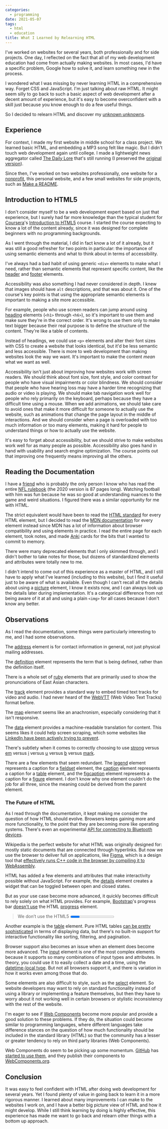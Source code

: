 ```yaml
---
categories:
  - programming
date: 2021-05-07
tags:
  - html
  - education
title: What I Learned by Relearning HTML
---
```


I've worked on websites for several years, both professionally and for side
projects. One day, I reflected on the fact that all of my web development
education had come from actually making websites. In most cases, I'd have a
specific problem, Google how to solve it, and learn something new in the
process.

I wondered what I was missing by never learning HTML in a comprehensive way.
Forget CSS and JavaScript. I'm just talking about raw HTML. It might seem
silly to go back to such a basic aspect of web development after a decent
amount of experience, but it's easy to become overconfident with a skill just
because you know enough to do a few useful things.

So I decided to relearn HTML and discover my [unknown
unknowns](https://en.wikipedia.org/wiki/There_are_known_knowns).

## Experience

For context, I made my first website in middle school for a class project. We
learned basic HTML, and embedding a MP3 song felt like magic. But I didn't touch
web development again until college. I made a lightweight news aggregator called
[The Daily Lore](https://www.dailylore.com/) that's still running (I preserved
the [original version](https://www.dailylore.com/legacy)).

Since then, I've worked on two websites professionally, one website for a
[nonprofit](https://sublimefund.org/), this personal website, and a few small
websites for side projects, such as [Make a
README](https://www.makeareadme.com/).

## Introduction to HTML5

I don't consider myself to be a web development expert based on just that
experience, but I surely had far more knowledge than the typical student for
[Coursera](https://www.coursera.org/)'s [Introduction to
HTML5](https://www.coursera.org/learn/html) course. I started the course
expecting to know a lot of the content already, since it was designed for
complete beginners with no programming backgrounds.

As I went through the material, I did in fact know a lot of it already, but it
was still a good refresher for two points in particular: the importance of using
semantic elements and what to think about in terms of accessibility.

I've always had a bad habit of using generic `<div>` elements to make what I
need, rather than semantic elements that represent specific content, like the
[header](https://developer.mozilla.org/en-US/docs/Web/HTML/Element/header) and
[footer](https://developer.mozilla.org/en-US/docs/Web/HTML/Element/footer)
elements.

Accessibility was also something I had never considered in depth. I knew that
images should have `alt` descriptions, and that was about it. One of the
course's key points is that using the appropriate semantic elements is important
to making a site more accessible.

For example, people who use screen readers can jump around using
[heading](https://developer.mozilla.org/en-US/docs/Web/HTML/Element/Heading_Elements)
elements (`<h1>` through `<h6>`), so it's important to use them and make sure
they're in the correct order. It's wrong to use them only to make text bigger
because their real purpose is to define the structure of the content. They're
like a table of contents.

Instead of headings, we could use `<p>` elements and alter their font sizes with
CSS to create a website that looks identical, but it'd be less semantic and less
accessible. There is more to web development than making websites look the way
we want. It's important to make the content *mean* what we want as well.

Accessibility isn't just about improving how websites work with screen readers.
We should think about font size, font style, and color contrast for people who
have visual impairments or color blindness. We should consider that people who
have hearing loss may have a harder time recognizing that audio or video is
playing. We should make tab navigation work well for people who rely primarily
on the keyboard, perhaps because they have a difficult time using a mouse. When
we add animations, we should take care to avoid ones that make it more difficult
for someone to actually use the website, such as animations that change the page
layout in the middle of interactions. And we should consider when a page is
overloaded with too much information or too many elements, making it hard for
people to understand things or how to actually use the website.

It's easy to forget about accessibility, but we should strive to make websites
work well for as many people as possible. Accessibility also goes hand in hand
with usability and search engine optimization. The course points out that
improving one frequently means improving all the others.

## Reading the Documentation

I have a [friend](https://azeemba.com/) who is probably the only person I know
who has read the entire [NFL rulebook](https://operations.nfl.com/the-rules)
(the 2020 version is 87 pages long). Watching football with him was fun because
he was so good at understanding nuances to the game and weird situations. I
figured there was a similar opportunity for me with HTML.

The strict equivalent would have been to read the [HTML
standard](https://html.spec.whatwg.org/) for every HTML element, but I decided
to read the [MDN
documentation](https://developer.mozilla.org/en-US/docs/Web/HTML/Element) for
every element instead since MDN has a lot of information about browser
compatibility and using elements in practice. I read the entire page for each
element, took notes, and made [Anki](https://apps.ankiweb.net/) cards for the
bits that I wanted to commit to memory.

There were many deprecated elements that I only skimmed through, and I didn't
bother to take notes for those, but dozens of standardized elements and
attributes were totally new to me.

I didn't intend to come out of this experience as a master of HTML, and I still
have to apply what I've learned (including to this website), but I find it
useful just to be aware of what is available. Even though I can't recall all the
details about using a
[picture](https://developer.mozilla.org/en-US/docs/Web/HTML/Element/picture)
element, I know it exists now, and I can always look up the details later during
implementation. It's a categorical difference from not being aware of it at all
and using a plain `<img>` for all cases because I don't know any better.

## Observations

As I read the documentation, some things were particularly interesting to me,
and I had some observations.

The [address](https://developer.mozilla.org/en-US/docs/Web/HTML/Element/address)
element is for contact information in general, not just physical mailing
addresses.

The [definition](https://developer.mozilla.org/en-US/docs/Web/HTML/Element/dfn)
element represents the term that is being defined, rather than the definition
itself.

There is a whole set of
[ruby](https://developer.mozilla.org/en-US/docs/Web/HTML/Element/ruby) elements
that are primarily used to show the pronunciations of East Asian characters.

The [track](https://developer.mozilla.org/en-US/docs/Web/HTML/Element/track)
element provides a standard way to embed timed text tracks for video and audio.
I had never heard of the
[WebVTT](https://developer.mozilla.org/en-US/docs/Web/API/WebVTT_API) (Web Video
Text Tracks) format before.

The [map](https://developer.mozilla.org/en-US/docs/Web/HTML/Element/map) element
seems like an anachronism, especially considering that it isn't responsive.

The [data](https://developer.mozilla.org/en-US/docs/Web/HTML/Element/data)
element provides a machine-readable translation for content. This seems likes it
could help screen scraping, which some websites like [LinkedIn have been
actively trying to
prevent](https://www.theverge.com/2019/9/10/20859399/linkedin-hiq-data-scraping-cfaa-lawsuit-ninth-circuit-ruling).

There's subtlety when it comes to correctly choosing to use
[strong](https://developer.mozilla.org/en-US/docs/Web/HTML/Element/strong)
versus [em](https://developer.mozilla.org/en-US/docs/Web/HTML/Element/em) versus
[i](https://developer.mozilla.org/en-US/docs/Web/HTML/Element/i) versus
[u](https://developer.mozilla.org/en-US/docs/Web/HTML/Element/u) versus
[b](https://developer.mozilla.org/en-US/docs/Web/HTML/Element/b) versus
[mark](https://developer.mozilla.org/en-US/docs/Web/HTML/Element/mark).

There are a few elements that seem redundant. The
[legend](https://developer.mozilla.org/en-US/docs/Web/HTML/Element/legend)
element represents a caption for a
[fieldset](https://developer.mozilla.org/en-US/docs/Web/HTML/Element/fieldset)
element, the
[caption](https://developer.mozilla.org/en-US/docs/Web/HTML/Element/caption)
element represents a caption for a
[table](https://developer.mozilla.org/en-US/docs/Web/HTML/Element/table)
element, and the
[figcaption](https://developer.mozilla.org/en-US/docs/Web/HTML/Element/figcaption)
element represents a caption for a
[figure](https://developer.mozilla.org/en-US/docs/Web/HTML/Element/figure)
element. I don't know why one element couldn't do the job for all three, since
the meaning could be derived from the parent element.

### The Future of HTML

As I read through the documentation, it kept making me consider the question of
how HTML should evolve. Browsers keeps gaining more and more functionality, to
the point that they are becoming more like operating systems.  There's even an
experimental [API for connecting to Bluetooth
devices](https://developer.mozilla.org/en-US/docs/Web/API/Web_Bluetooth_API).

Wikipedia is the perfect website for what HTML was originally designed for:
mostly static documents that are connected through hyperlinks. But now we use
the browser to deliver full on applications, like
[Figma](https://www.figma.com/), which is a design tool that [effectively runs
C++ code in the browser by compiling it to
WebAssembly](https://www.figma.com/blog/webassembly-cut-figmas-load-time-by-3x/).

HTML has added a few elements and attributes that make interactivity possible
without JavaScript. For example, the
[details](https://developer.mozilla.org/en-US/docs/Web/HTML/Element/details)
element creates a widget that can be toggled between open and closed states.

But as your use case become more advanced, it quickly becomes difficult to rely
solely on what HTML provides. For example,
[Bootstrap](https://getbootstrap.com/)'s progress bar [doesn't
use](https://getbootstrap.com/docs/5.0/components/progress/) the HTML
[progress](https://developer.mozilla.org/en-US/docs/Web/HTML/Element/progress)
element.

<!-- markdownlint-disable no-inline-html -->
> We don’t use the HTML5 <progress> element, ensuring you can stack progress
> bars, animate them, and place text labels over them.
<!-- markdownlint-enable no-inline-html -->

Another example is the
[table](https://developer.mozilla.org/en-US/docs/Web/HTML/Element/table)
element. Pure HTML tables [can be pretty
sophisticated](https://developer.mozilla.org/en-US/docs/Web/HTML/Element/tr#advanced_styling)
in terms of displaying data, but there's no built-in support for interactive
functionality like sorting, filtering, and pagination.

Browser support also becomes an issue when an element does become more advanced.
The [input](https://developer.mozilla.org/en-US/docs/Web/HTML/Element/input)
element is one of the most complex elements because it supports so many
combinations of input types and attributes. In theory, you could use it to
easily collect a date and a time, using the [datetime-local
type](https://developer.mozilla.org/en-US/docs/Web/HTML/Element/input/datetime-local).
But not all browsers support it, and there is variation in how it works even
among those that do.

Some elements are also difficult to style, such as the
[select](https://developer.mozilla.org/en-US/docs/Web/HTML/Element/select)
element. So website developers may want to rely on standard functionality
instead of using a library or implementing a feature themselves, but then they
have to worry about it not working well in certain browsers or stylistic
inconsistency with the rest of the website.

I'm eager to see if [Web
Components](https://developer.mozilla.org/en-US/docs/Web/Web_Components) become
more popular and provide a good solution to these problems. If they do, the
situation could become similar to programming languages, where different
languages take difference stances on the question of how much functionality
should be included in the standard library (HTML) so that the community has a
lesser or greater tendency to rely on third party libraries (Web Components).

Web Components do seem to be picking up some momentum.
[GitHub](https://github.com) has [started to use
them](https://github.blog/2021-05-04-how-we-use-web-components-at-github/), and
they publish their components to
[WebComponents.org](https://www.webcomponents.org/).

## Conclusion

It was easy to feel confident with HTML after doing web development for several
years. Yet I found plenty of value in going back to learn it in a more rigorous
manner. I learned about many improvements I can make to the websites I work on,
and I have a better big picture view of HTML and how it might develop. While I
still think learning by doing is highly effective, this experience has made me
want to go back and relearn other things with a bottom up approach.

